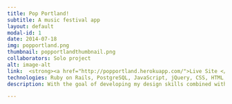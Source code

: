 ```yaml
---
title: Pop Portland!
subtitle: A music festival app
layout: default
modal-id: 1
date: 2014-07-18
img: popportland.png
thumbnail: popportlandthumbnail.png
collaborators: Solo project
alt: image-alt
link:  <strong><a href="http://popportland.herokuapp.com/">Live Site </a></strong>
technologies: Ruby on Rails, PostgreSQL, JavaScript, jQuery, CSS, HTML, SoundCloud API, Googlemaps4rails gem.
description: With the goal of developing my design skills combined with my love for all things music, I created an app for a fictional music festival. The app aims to be a one-stop shop of information for festival goers. Users can peruse each act's information page which includes a Soundcloud music sample. They can also see all of a band's events and get all of the venue information(including Google Maps location) for said events. When signed-in, users can also tag events as favorites and add them to their profile page.

---
```

